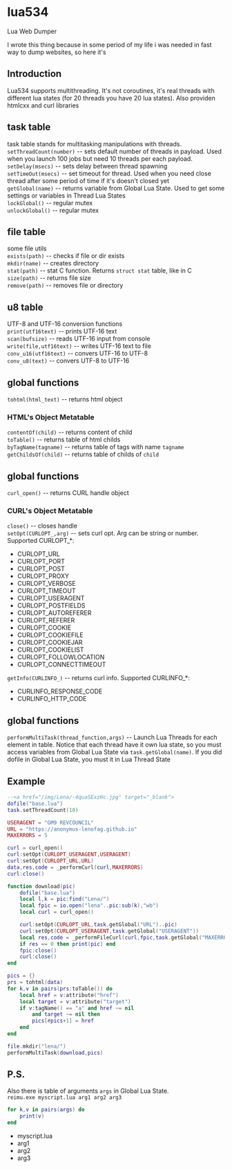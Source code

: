 # lua534
Lua Web Dumper<br>

I wrote this thing because in some period of my life i was needed in fast way to dump websites, so here it's

## Introduction
Lua534 supports multithreading. It's not coroutines, it's real threads with different lua states (for 20 threads you
have 20 lua states). Also providen htmlcxx and curl libraries

## task table
task table stands for multitasking manipulations with threads.<br>
```setThreadCount(number)``` -- sets default number of threads in payload. Used when you launch 100 jobs but need 10 threads per each payload.<br>
```setDelay(msecs)``` -- sets delay between thread spawning<br>
```setTimeOut(msecs)``` -- set timeout for thread. Used when you need close thread after some period of time if it's doesn't closed yet<br>
```getGlobal(name)``` -- returns variable from Global Lua State. Used to get some settings or variables in Thread Lua States<br>
```lockGlobal()``` -- regular mutex<br>
```unlockGlobal()``` -- regular mutex<br>

## file table
some file utils<br>
```exists(path)``` -- checks if file or dir exists<br>
```mkdir(name)``` -- creates directory<br>
```stat(path)``` -- stat C function. Returns ```struct stat``` table, like in C<br>
```size(path)``` -- returns file size<br>
```remove(path)``` -- removes file or directory<br>

## u8 table
UTF-8 and UTF-16 conversion functions<br>
```print(utf16text)``` -- prints UTF-16 text<br>
```scan(bufsize)``` -- reads UTF-16 input from console<br>
```write(file,utf16text)``` -- writes UTF-16 text to file<br>
```conv_u16(utf16text)``` -- convers UTF-16 to UTF-8<br>
```conv_u8(text)``` -- convers UTF-8 to UTF-16<br>

## global functions
```tohtml(html_text)``` -- returns html object<br>
### HTML's Object Metatable
```contentOf(child)``` -- returns content of child<br>
```toTable()``` -- returns table of html childs<br>
```byTagName(tagname)``` -- returns table of tags with name ```tagname```<br>
```getChildsOf(child)``` -- returns table of childs of ```child```<br>
## global functions
```curl_open()``` -- returns CURL handle object<br>
### CURL's Object Metatable
```close()``` -- closes handle<br>
```setOpt(CURLOPT_,arg)``` -- sets curl opt. Arg can be string or number. Supported CURLOPT_*:<br>
* CURLOPT_URL
* CURLOPT_PORT
* CURLOPT_POST
* CURLOPT_PROXY
* CURLOPT_VERBOSE
* CURLOPT_TIMEOUT
* CURLOPT_USERAGENT
* CURLOPT_POSTFIELDS
* CURLOPT_AUTOREFERER
* CURLOPT_REFERER
* CURLOPT_COOKIE
* CURLOPT_COOKIEFILE
* CURLOPT_COOKIEJAR
* CURLOPT_COOKIELIST
* CURLOPT_FOLLOWLOCATION
* CURLOPT_CONNECTTIMEOUT




```getInfo(CURLINFO_)``` -- returns curl info. Supported CURLINFO_*:<br>
* CURLINFO_RESPONSE_CODE
* CURLINFO_HTTP_CODE
## global functions
```performMultiTask(thread_function,args)``` -- Launch Lua Threads for each element in table. Notice that each thread have it own lua state,
so you must access variables from Global Lua State via ```task.getGlobal(name)```. If you did dofile in Global Lua State, you must it in Lua Thread State<br>

## Example
```lua
--<a href="/img/Lena/-4quaSExzHc.jpg" target="_blank">
dofile("base.lua")
task.setThreadCount(10)

USERAGENT = "GM9 REVCOUNCIL"
URL = "https://anonymus-lenofag.github.io"
MAXERRORS = 5

curl = curl_open()
curl:setOpt(CURLOPT_USERAGENT,USERAGENT)
curl:setOpt(CURLOPT_URL,URL)
data,res,code = _performCurl(curl,MAXERRORS)
curl:close()

function download(pic)
	dofile("base.lua")
	local l,k = pic:find("Lena/")
	local fpic = io.open("lena"..pic:sub(k),"wb")
	local curl = curl_open()

	curl:setOpt(CURLOPT_URL,task.getGlobal("URL")..pic)
	curl:setOpt(CURLOPT_USERAGENT,task.getGlobal("USERAGENT"))
	local res,code = _performFileCurl(curl,fpic,task.getGlobal("MAXERRORS"))
	if res == 0 then print(pic) end
	fpic:close()
	curl:close()
end

pics = {}
prs = tohtml(data)
for k,v in pairs(prs:toTable()) do
	local href = v:attribute("href")
	local target = v:attribute("target")
	if v:tagName() == "a" and href ~= nil 
		and target ~= nil then
		pics[#pics+1] = href
	end
end

file.mkdir("lena/")
performMultiTask(download,pics)
```

## P.S.
Also there is table of arguments ```args``` in Global Lua State.<br>
```reimu.exe myscript.lua arg1 arg2 arg3```<br>
```lua
for k,v in pairs(args) do
	print(v)
end
```


* myscript.lua
* arg1
* arg2
* arg3
